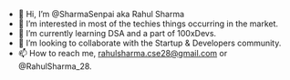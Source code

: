 - 👋 Hi, I’m @SharmaSenpai aka Rahul Sharma
- 👀 I’m interested in most of the techies things occurring in the market.
- 🌱 I’m currently learning DSA and a part of 100xDevs.
- 💞️ I’m looking to collaborate with the Startup & Developers community.
- 📫 How to reach me, rahulsharma.cse28@gmail.com or @RahulSharma_28.

<!---
SharmaSenpai/SharmaSenpai is a ✨ special ✨ repository because its `README.md` (this file) appears on your GitHub profile.
You can click the Preview link to take a look at your changes.
--->
